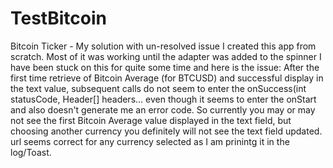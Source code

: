 # TestBitcoin
Bitcoin Ticker - My solution with un-resolved issue
I created this app from scratch.
Most of it was working until the adapter was added to the spinner
I have been stuck on this for quite some time and here is the issue:
After the first time retrieve of Bitcoin Average (for BTCUSD) and successful display in the text value, subsequent calls do not seem to enter the onSuccess(int statusCode, Header[] headers...
even though it seems to enter the onStart and also doesn't generate me an error code.
So currently you may or may not see the first Bitcoin Average value displayed in the text field, but choosing another currency you definitely will not see the text field updated.
url seems correct for any currency selected as I am prinintg it in the log/Toast.

